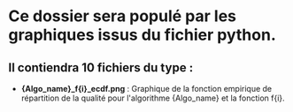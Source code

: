 # Ce dossier sera populé par les graphiques issus du fichier python.

## Il contiendra 10 fichiers du type :
- **{Algo_name}_f{i}_ecdf.png** : Graphique de la fonction empirique de répartition de la qualité pour l'algorithme {Algo_name} et la fonction f{i}.
